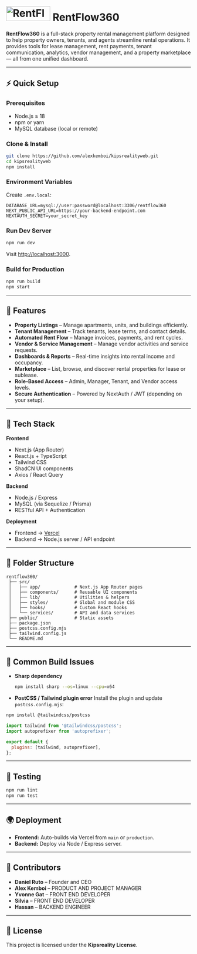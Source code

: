 ﻿
# <img src="/public/favicon/favicon.ico" alt="RentFlow360 Logo" width="120" height="40"> RentFlow360

**RentFlow360** is a full-stack property rental management platform designed to help property owners, tenants, and agents streamline rental operations. It provides tools for lease management, rent payments, tenant communication, analytics, vendor management, and a property marketplace — all from one unified dashboard.

---

## ⚡ Quick Setup

### Prerequisites

* Node.js ≥ 18
* npm or yarn
* MySQL database (local or remote)

### Clone & Install

```bash
git clone https://github.com/alexkemboi/kipsrealityweb.git
cd kipsrealityweb
npm install
```

### Environment Variables

Create `.env.local`:

```env
DATABASE_URL=mysql://user:password@localhost:3306/rentflow360
NEXT_PUBLIC_API_URL=https://your-backend-endpoint.com
NEXTAUTH_SECRET=your_secret_key
```

### Run Dev Server

```bash
npm run dev
```

Visit [http://localhost:3000](http://localhost:3000).

### Build for Production

```bash
npm run build
npm start
```

---

## 🚀 Features

* **Property Listings** – Manage apartments, units, and buildings efficiently.
* **Tenant Management** – Track tenants, lease terms, and contact details.
* **Automated Rent Flow** – Manage invoices, payments, and rent cycles.
* **Vendor & Service Management** – Manage vendor activities and service requests.
* **Dashboards & Reports** – Real-time insights into rental income and occupancy.
* **Marketplace** – List, browse, and discover rental properties for lease or sublease.
* **Role-Based Access** – Admin, Manager, Tenant, and Vendor access levels.
* **Secure Authentication** – Powered by NextAuth / JWT (depending on your setup).

---

## 🧱 Tech Stack

**Frontend**

* Next.js (App Router)
* React.js + TypeScript
* Tailwind CSS
* ShadCN UI components
* Axios / React Query

**Backend**

* Node.js / Express
* MySQL (via Sequelize / Prisma)
* RESTful API + Authentication

**Deployment**

* Frontend → [Vercel](https://vercel.com/)
* Backend → Node.js server / API endpoint

---

## 🧩 Folder Structure

```
rentflow360/
 ├── src/
 │   ├── app/             # Next.js App Router pages
 │   ├── components/      # Reusable UI components
 │   ├── lib/             # Utilities & helpers
 │   ├── styles/          # Global and module CSS
 │   ├── hooks/           # Custom React hooks
 │   └── services/        # API and data services
 ├── public/              # Static assets
 ├── package.json
 ├── postcss.config.mjs
 ├── tailwind.config.js
 └── README.md
```

---

## 🧠 Common Build Issues

* **Sharp dependency**

  ```bash
  npm install sharp --os=linux --cpu=x64
  ```

* **PostCSS / Tailwind plugin error**
  Install the plugin and update `postcss.config.mjs`:

```bash
npm install @tailwindcss/postcss
```

```js
import tailwind from '@tailwindcss/postcss';
import autoprefixer from 'autoprefixer';

export default {
  plugins: [tailwind, autoprefixer],
};
```

---

## 🧪 Testing

```bash
npm run lint
npm run test
```

---

## 🌍 Deployment

* **Frontend:** Auto-builds via Vercel from `main` or `production`.
* **Backend:** Deploy via Node / Express server.

---

## 👥 Contributors
* **Daniel Ruto** – Founder and CEO
* **Alex Kemboi** – PRODUCT AND PROJECT MANAGER
* **Yvonne Gat** – FRONT END DEVELOPER
* **Silvia** – FRONT END DEVELOPER
* **Hassan** – BACKEND ENGINEER

---

## 📜 License

This project is licensed under the **Kipsreality License**.


